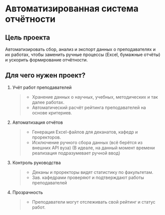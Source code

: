 # Автоматизированная система отчётности

## Цель проекта

Автоматизировать сбор, анализ и экспорт данных о преподавателях и их работах, чтобы заменить ручные процессы (Excel, бумажные отчёты) и ускорить формирование отчётности.

## Для чего нужен проект?

1. Учёт работ преподавателей

   > - Хранение данных о научных, учебных, методических и так далее работах.
   > - Автоматический расчёт рейтинга преподавателей на основе критериев.

2. Автоматизация отчётов

   > - Генерация Excel-файлов для деканатов, кафедр и проректоров.
   > - Исключение ручного сбора данных (всё берётся из внешних API вуза) (В идеале, на данный момент времени реализация подразумевает ручной ввод)

3. Контроль руководства

   > - Деканы и проректоры видят статистику по факультетам.
   > - Зав. кафедрами проверяют и подтверждают работы преподавателей

4. Прозрачность
   > - Преподаватели могут отслеживать свой рейтинг и статус работ.
